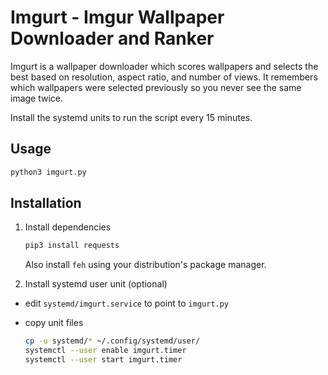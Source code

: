 # Imgurt - Imgur Wallpaper Downloader and Ranker

Imgurt is a wallpaper downloader which scores wallpapers and selects the best based on resolution, aspect ratio, and number of views.  It remembers which wallpapers were selected previously so you  never see the same image twice.

Install the systemd units to run the script every 15 minutes.

## Usage

  ```bash
  python3 imgurt.py
  ```

## Installation

1. Install dependencies

      ```bash
      pip3 install requests
      ```
  
   Also install `feh` using your distribution's package manager.
  
2. Install systemd user unit (optional)

  * edit `systemd/imgurt.service` to point to `imgurt.py`

  * copy unit files

    ```bash
    cp -u systemd/* ~/.config/systemd/user/
    systemctl --user enable imgurt.timer
    systemctl --user start imgurt.timer
    ```
  

  
  
